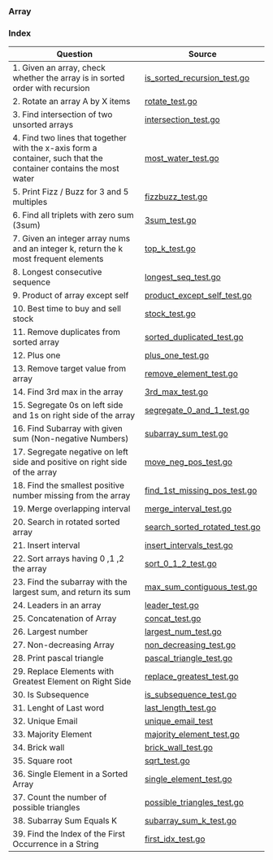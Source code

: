 ### Array

### Index
| Question       | Source |
| -------- |   ------------- |
| 1. Given an array, check whether the array is in sorted order with recursion   | [is_sorted_recursion_test.go](./is_sorted_recursion_test.go)  |
| 2. Rotate an array A by X items | [rotate_test.go](./rotate_test.go)  |
| 3. Find intersection of two unsorted arrays | [intersection_test.go](./intersection_test.go)  |
| 4. Find two lines that together with the x-axis form a container, such that the container contains the most water | [most_water_test.go](./most_water_test.go)  |
| 5. Print Fizz / Buzz for 3 and 5 multiples | [fizzbuzz_test.go](./fizzbuzz_test.go)  |
| 6. Find all triplets with zero sum (3sum) | [3sum_test.go](./3sum_test.go)  |
| 7. Given an integer array nums and an integer k, return the k most frequent elements | [top_k_test.go](./top_k_test.go)  |
| 8. Longest consecutive sequence | [longest_seq_test.go](./longest_seq_test.go)  |
| 9. Product of array except self | [product_except_self_test.go](./product_except_self_test.go)  |
| 10. Best time to buy and sell stock | [stock_test.go](./stock_test.go)  |
| 11. Remove duplicates from sorted array | [sorted_duplicated_test.go](./sorted_duplicated_test.go)  |
| 12. Plus one | [plus_one_test.go](./plus_one_test.go)  |
| 13. Remove target value from array | [remove_element_test.go](./remove_element_test.go)  |
| 14. Find 3rd max in the array | [3rd_max_test.go](./3rd_max_test.go)  |
| 15. Segregate 0s on left side and 1s on right side of the array | [segregate_0_and_1_test.go](./segregate_0_and_1_test.go)  |
| 16. Find Subarray with given sum (Non-negative Numbers) | [subarray_sum_test.go](./subarray_sum_test.go)  |
| 17. Segregate negative on left side and positive on right side of the array | [move_neg_pos_test.go](./move_neg_pos_test.go)  |
| 18. Find the smallest positive number missing from the array | [find_1st_missing_pos_test.go](./find_1st_missing_pos_test.go)  |
| 19. Merge overlapping interval | [merge_interval_test.go](./merge_interval_test.go)  |
| 20. Search in rotated sorted array | [search_sorted_rotated_test.go](./search_sorted_rotated_test.go)  |
| 21. Insert interval | [insert_intervals_test.go](./insert_intervals_test.go)  |
| 22. Sort arrays having 0 ,1 ,2 the array | [sort_0_1_2_test.go](./sort_0_1_2_test.go)  |
| 23. Find the subarray with the largest sum, and return its sum | [max_sum_contiguous_test.go](./max_sum_contiguous_test.go)  |
| 24. Leaders in an array | [leader_test.go](./leader_test.go)  |
| 25. Concatenation of Array | [concat_test.go](./concat_test.go)  |
| 26. Largest number | [largest_num_test.go](./largest_num_test.go)  |
| 27. Non-decreasing Array | [non_decreasing_test.go](./non_decreasing_test.go)  |
| 28. Print pascal triangle | [pascal_triangle_test.go](./pascal_triangle_test.go)  |
| 29. Replace Elements with Greatest Element on Right Side | [replace_greatest_test.go](./replace_greatest_test.go) |
| 30. Is Subsequence | [is_subsequence_test.go](./is_subsequence_test.go) |
| 31. Lenght of Last word | [last_length_test.go](./last_length_test.go) |
| 32. Unique Email | [unique_email_test](./unique_email_test) |
| 33. Majority Element | [majority_element_test.go](./majority_element_test.go) |
| 34. Brick wall | [brick_wall_test.go](./brick_wall_test.go) |
| 35. Square root | [sqrt_test.go](./sqrt_test.go) |
| 36. Single Element in a Sorted Array | [single_element_test.go](./single_element_test.go) |
| 37. Count the number of possible triangles | [possible_triangles_test.go](./possible_triangles_test.go) |
| 38. Subarray Sum Equals K | [subarray_sum_k_test.go](./subarray_sum_k_test.go) |
| 39. Find the Index of the First Occurrence in a String | [first_idx_test.go](./first_idx_test.go) |
